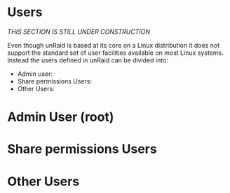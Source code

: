 # Users

_THIS SECTION IS STILL UNDER CONSTRUCTION_

Even though unRaid is based at its core on a Linux distribution it does
not support the standard set of user facilities available on most Linux
systems. Instead the users defined in unRaid can be divided into:

- Admin user:
- Share permissions Users:
- Other Users:

# Admin User (root)

# Share permissions Users

# Other Users
